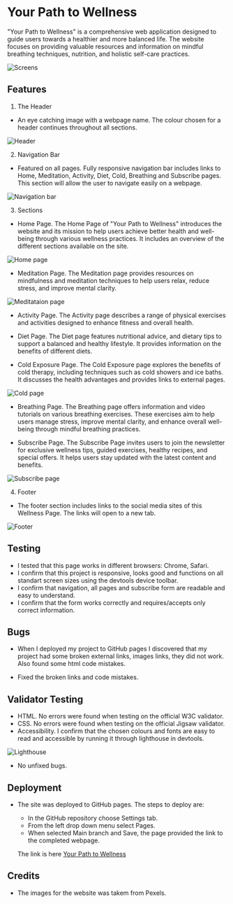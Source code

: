 # Your Path to Wellness

"Your Path to Wellness" is a comprehensive web application designed to guide users towards a healthier and more balanced life. The website focuses on providing valuable resources and information on mindful breathing techniques, nutrition, and holistic self-care practices.

![Screens](/media/Screenshot%202024-08-05%20at%2006.38.42.png)

## Features

1. The Header

* An eye catching image with a webpage name. The colour chosen for a header continues throughout all sections.

![Header](/media/Screenshot%202024-08-05%20at%2009.50.27.png)

2. Navigation Bar

* Featured on all pages. Fully responsive navigation bar includes links to Home, Meditation, Activity, Diet, Cold, Breathing and Subscribe pages. This section will allow the user to navigate easily on a webpage.

![Navigation bar](/media/Screenshot%202024-08-05%20at%2009.48.14.png)

3. Sections

* Home Page. The Home Page of "Your Path to Wellness" introduces the website and its mission to help users achieve better health and well-being through various wellness practices. It includes an overview of the different sections available on the site.

![Home page](/media/Screenshot%202024-08-05%20at%2009.52.45.png)

* Meditation Page. The Meditation page provides resources on mindfulness and meditation techniques to help users relax, reduce stress, and improve mental clarity.

![Meditataion page](/media/Screenshot%202024-08-05%20at%2009.53.02.png)

* Activity Page. The Activity page describes a range of physical exercises and activities designed to enhance fitness and overall health.

* Diet Page. The Diet page features nutritional advice, and dietary tips to support a balanced and healthy lifestyle. It provides information on the benefits of different diets.

* Cold Exposure Page. The Cold Exposure page explores the benefits of cold therapy, including techniques such as cold showers and ice baths. It discusses the health advantages and provides links to external pages.

![Cold page](/media/Screenshot%202024-08-05%20at%2009.53.40.png)

* Breathing Page. The Breathing page offers information and video tutorials on various breathing exercises. These exercises aim to help users manage stress, improve mental clarity, and enhance overall well-being through mindful breathing practices.

* Subscribe Page. The Subscribe Page invites users to join the newsletter for exclusive wellness tips, guided exercises, healthy recipes, and special offers. It helps users stay updated with the latest content and benefits.

![Subscribe page](/media/Screenshot%202024-08-05%20at%2011.23.17.png)

4. Footer

* The footer section includes links to the social media sites of this Wellness Page. The links will open to a new tab.

![Footer](/media/Screenshot%202024-08-05%20at%2011.25.06.png)

## Testing

* I tested that this page works in different browsers: Chrome, Safari.
* I confirm that this project is responsive, looks good and functions on all standart screen sizes using the devtools device toolbar.
* I confirm that navigation, all pages and subscribe form are readable and easy to understand.
* I confirm that the form works correctly and requires/accepts only correct information.

## Bugs

* When I deployed my project to GitHub pages I discovered that my project had some broken external links, images links, they did not work. Also found some html code mistakes.

* Fixed the broken links and code mistakes.

## Validator Testing

* HTML. No errors were found when testing on the official W3C validator.
* CSS. No errors were found when testing on the official Jigsaw validator.
* Accessibility. I confirm that the chosen colours and fonts are easy to read and accessible by running it through lighthouse in devtools.

![Lighthouse](/media/Screenshot%202024-08-05%20at%2008.24.35.png)

* No unfixed bugs.

## Deployment

* The site was deployed to GitHub pages. The steps to deploy are:
  - In the GitHub repository choose Settings tab.
  - From the left drop down menu select Pages.
  - When selected Main branch and Save, the page provided the link to the completed webpage.

  The link is here [Your Path to Wellness](https://tamuleviciute.github.io/your-path-to-wellness/)

## Credits 

* The images for the website was takem from Pexels. 